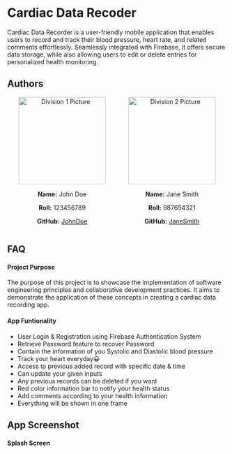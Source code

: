 
# Cardiac Data Recoder

Cardiac Data Recorder is a user-friendly mobile application that enables users to record and track their blood pressure, heart rate, and related comments effortlessly. Seamlessly integrated with Firebase, it offers secure data storage, while also allowing users to edit or delete entries for personalized health monitoring.


## Authors

<div style="display: flex; justify-content: space-around;">
    <div style="flex: 1; text-align: center;">
        <img src="path/to/picture1.jpg" alt="Division 1 Picture" width="200">
        <p><strong>Name:</strong> John Doe</p>
        <p><strong>Roll:</strong> 123456789</p>
        <p><strong>GitHub:</strong> <a href="https://github.com/JohnDoe">JohnDoe</a></p>
    </div>
    <div style="flex: 1; text-align: center;">
        <img src="path/to/picture2.jpg" alt="Division 2 Picture" width="200">
        <p><strong>Name:</strong> Jane Smith</p>
        <p><strong>Roll:</strong> 987654321</p>
        <p><strong>GitHub:</strong> <a href="https://github.com/JaneSmith">JaneSmith</a></p>
    </div>
</div>

## FAQ


#### Project Purpose
The purpose of this project is to showcase the implementation of software engineering principles and collaborative development practices. It aims to demonstrate the application of these concepts in creating a cardiac data recording app.

#### App Funtionality

* User Login & Registration using Firebase Authentication System
* Retrieve Password feature to recover Password
* Contain the information of you Systolic and Diastolic blood pressure
* Track your heart everyday😀
* Access to previous added record with specific date & time
* Can update your given inputs
* Any previous records can be deleted if you want
* Red color information bar to notify your health status
* Add comments according to your health information
* Everything will be shown in one frame



## App Screenshot

#### Splash Screen













